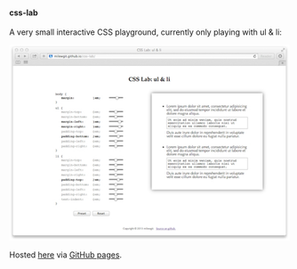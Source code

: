 #### css-lab

A very small interactive CSS playground, currently only playing with ul & li:
  
![CSS lab screenshot](css-lab-screenshot.jpg)
  
Hosted [here](http://milewgit.github.io/css-lab/) via [GitHub pages](http://pages.github.com).
